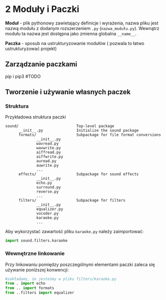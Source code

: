 # 2 Moduły i Paczki


**Moduł** - plik pythonowy zawietający definicje i wyrażenia, nazwa pliku jest nazwą modułu z dodanym rozszerzeniem `.py` (`nazwa_modułu.py`). Wewnątrz modułu ta nazwa jest dostępna jako zmienna globalna `__name__`.

**Paczka** - sposub na ustrukturyzowanie modułów ( pozwala to łatwo ustrukturyzować projekt)

## Zarządzanie paczkami
pip i pip3 #TODO

## Tworzenie i używanie własnych paczek
### Struktura
Przykładowa struktura paczki
```
sound/                          Top-level package
      __init__.py               Initialize the sound package
      formats/                  Subpackage for file format conversions
              __init__.py
              wavread.py
              wavwrite.py
              aiffread.py
              aiffwrite.py
              auread.py
              auwrite.py
              ...
      effects/                  Subpackage for sound effects
              __init__.py
              echo.py
              surround.py
              reverse.py
              ...
      filters/                  Subpackage for filters
              __init__.py
              equalizer.py
              vocoder.py
              karaoke.py
              ...
```
Aby wykorzystać zawartość pliku `karaoke.py` należy zaimportować:
```python
import sound.filters.karaoke
```

### Wewnętrzne linkowanie

Przy linkowaniu pomiędzy poszczególnymi elementami paczki zaleca się używanie poniższej konwencji:
```python
#zakładamy, że jesteśmy w pliku filters/karaoke.py
from . import echo 
from .. import formats
from ..filters import equalizer
```